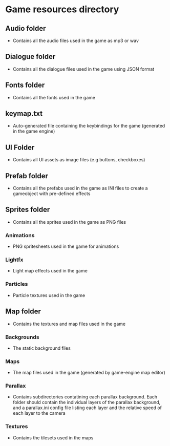 # Game resources directory  

## Audio folder  
- Contains all the audio files used in the game as mp3 or wav

## Dialogue folder
- Contains all the dialogue files used in the game using JSON format

## Fonts folder
- Contains all the fonts used in the game

## keymap.txt
- Auto-generated file containing the keybindings for the game (generated in the game engine)

## UI Folder
- Contains all UI assets as image files (e.g buttons, checkboxes)  

## Prefab folder
- Contains all the prefabs used in the game as INI files to create a gameobject with pre-defined effects

## Sprites folder
- Contains all the sprites used in the game as PNG files

### Animations  
- PNG spritesheets used in the game for animations

### Lightfx
- Light map effects used in the game

### Particles
- Particle textures used in the game  

## Map folder
- Contains the textures and map files used in the game

### Backgrounds
- The static background files  

### Maps
- The map files used in the game (generated by game-engine map editor)

### Parallax
- Contains subdirectories contatining each parallax background. Each folder should contain the individual layers of the parallax background, and a parallax.ini config file listing each layer and the relative speed of each layer to the camera

### Textures
- Contains the tilesets used in the maps